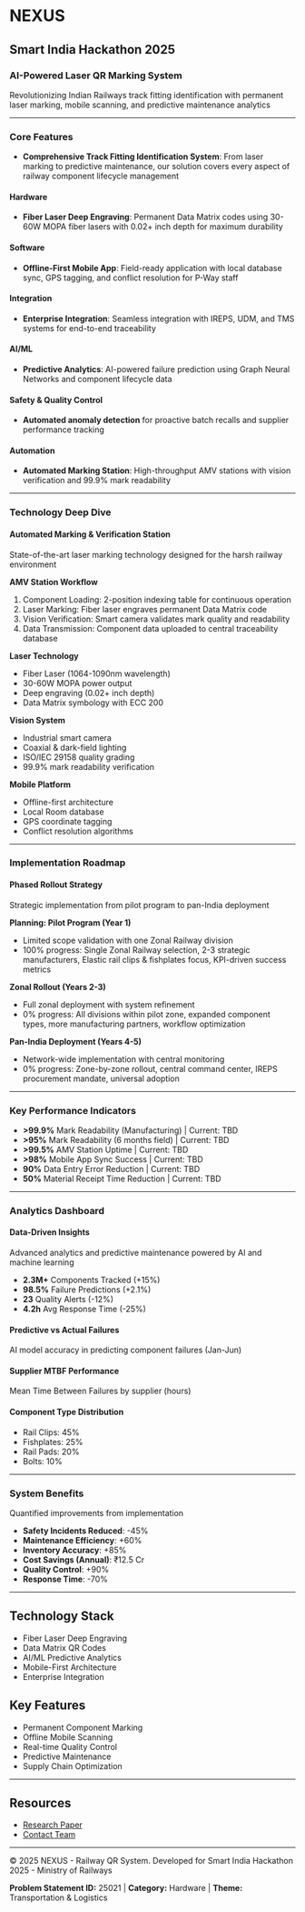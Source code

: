 # NEXUS

## Smart India Hackathon 2025

### AI-Powered Laser QR Marking System

Revolutionizing Indian Railways track fitting identification with permanent laser marking, mobile scanning, and predictive maintenance analytics

---

### Core Features

- **Comprehensive Track Fitting Identification System**: From laser marking to predictive maintenance, our solution covers every aspect of railway component lifecycle management

#### Hardware

- **Fiber Laser Deep Engraving**: Permanent Data Matrix codes using 30-60W MOPA fiber lasers with 0.02+ inch depth for maximum durability

#### Software

- **Offline-First Mobile App**: Field-ready application with local database sync, GPS tagging, and conflict resolution for P-Way staff

#### Integration

- **Enterprise Integration**: Seamless integration with IREPS, UDM, and TMS systems for end-to-end traceability

#### AI/ML

- **Predictive Analytics**: AI-powered failure prediction using Graph Neural Networks and component lifecycle data

#### Safety & Quality Control

- **Automated anomaly detection** for proactive batch recalls and supplier performance tracking

#### Automation

- **Automated Marking Station**: High-throughput AMV stations with vision verification and 99.9% mark readability

---

### Technology Deep Dive

#### Automated Marking & Verification Station

State-of-the-art laser marking technology designed for the harsh railway environment

**AMV Station Workflow**

1. Component Loading: 2-position indexing table for continuous operation
2. Laser Marking: Fiber laser engraves permanent Data Matrix code
3. Vision Verification: Smart camera validates mark quality and readability
4. Data Transmission: Component data uploaded to central traceability database

**Laser Technology**

- Fiber Laser (1064-1090nm wavelength)
- 30-60W MOPA power output
- Deep engraving (0.02+ inch depth)
- Data Matrix symbology with ECC 200

**Vision System**

- Industrial smart camera
- Coaxial & dark-field lighting
- ISO/IEC 29158 quality grading
- 99.9% mark readability verification

**Mobile Platform**

- Offline-first architecture
- Local Room database
- GPS coordinate tagging
- Conflict resolution algorithms

---

### Implementation Roadmap

#### Phased Rollout Strategy

Strategic implementation from pilot program to pan-India deployment

**Planning: Pilot Program (Year 1)**

- Limited scope validation with one Zonal Railway division
- 100% progress: Single Zonal Railway selection, 2-3 strategic manufacturers, Elastic rail clips & fishplates focus, KPI-driven success metrics

**Zonal Rollout (Years 2-3)**

- Full zonal deployment with system refinement
- 0% progress: All divisions within pilot zone, expanded component types, more manufacturing partners, workflow optimization

**Pan-India Deployment (Years 4-5)**

- Network-wide implementation with central monitoring
- 0% progress: Zone-by-zone rollout, central command center, IREPS procurement mandate, universal adoption

---

### Key Performance Indicators

- **>99.9%** Mark Readability (Manufacturing) | Current: TBD
- **>95%** Mark Readability (6 months field) | Current: TBD
- **>99.5%** AMV Station Uptime | Current: TBD
- **>98%** Mobile App Sync Success | Current: TBD
- **90%** Data Entry Error Reduction | Current: TBD
- **50%** Material Receipt Time Reduction | Current: TBD

---

### Analytics Dashboard

#### Data-Driven Insights

Advanced analytics and predictive maintenance powered by AI and machine learning

- **2.3M+** Components Tracked (+15%)
- **98.5%** Failure Predictions (+2.1%)
- **23** Quality Alerts (-12%)
- **4.2h** Avg Response Time (-25%)

#### Predictive vs Actual Failures

AI model accuracy in predicting component failures (Jan-Jun)

#### Supplier MTBF Performance

Mean Time Between Failures by supplier (hours)

#### Component Type Distribution

- Rail Clips: 45%
- Fishplates: 25%
- Rail Pads: 20%
- Bolts: 10%

---

### System Benefits

Quantified improvements from implementation

- **Safety Incidents Reduced**: -45%
- **Maintenance Efficiency**: +60%
- **Inventory Accuracy**: +85%
- **Cost Savings (Annual)**: ₹12.5 Cr
- **Quality Control**: +90%
- **Response Time**: -70%

---

## Technology Stack

- Fiber Laser Deep Engraving
- Data Matrix QR Codes
- AI/ML Predictive Analytics
- Mobile-First Architecture
- Enterprise Integration

## Key Features

- Permanent Component Marking
- Offline Mobile Scanning
- Real-time Quality Control
- Predictive Maintenance
- Supply Chain Optimization

---

## Resources

- [Research Paper](https://docs.google.com/document/d/1DIxt2ky7pPeWd0pqnW-cxRB1MhpxeonpA72K1vYXMYs)
- [Contact Team](mailto:ashutosh@devvoy.com)

---

© 2025 NEXUS - Railway QR System. Developed for Smart India Hackathon 2025 - Ministry of Railways

**Problem Statement ID:** 25021 | **Category:** Hardware | **Theme:** Transportation & Logistics
